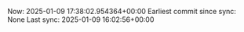 Now: 2025-01-09 17:38:02.954364+00:00 Earliest commit since sync: None Last sync: 2025-01-09 16:02:56+00:00
